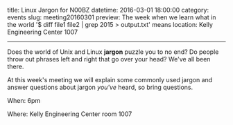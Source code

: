 title: Linux Jargon for N00BZ
datetime: 2016-03-01 18:00:00
category: events
slug: meeting20160301
preview: The week when we learn what in the world '$ diff file1 file2 | grep 2015 > output.txt' means
location: Kelly Engineering Center 1007

---

Does the world of Unix and Linux **jargon** puzzle you to no end? Do people
throw out phrases left and right that go over your head? We've all been there.

At this week's meeting we will explain some commonly used jargon and answer
questions about jargon *you've* heard, so bring questions.

When: 6pm

Where: Kelly Engineering Center room 1007
